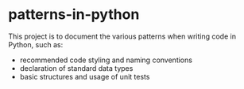 # patterns-in-python

This project is to document the various patterns when writing code in Python, such as:

* recommended code styling and naming conventions
* declaration of standard data types
* basic structures and usage of unit tests
